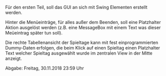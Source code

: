 Für den ersten Teil, soll das GUI an sich mit Swing Elementen erstellt werden.

Hinter die Menüeinträge, für alles außer dem Beenden, soll eine Platzhalter Aktion ausgelöst werden (z.B. eine MessageBox mit einem Text was dieser Meüeintrag später tun soll).

Die rechte Tabellenansicht der Spieltage kann mit fest einprogrammierten Dummy-Daten erfolgen, die beim Klick auf einen Spieltag einen Platzhalter Text welcher Spieltag ausgewählt wurde im zentralen View in der Mitte anzeigt.


Abgabe: Freitag, 30.11.2018 23:59 Uhr
